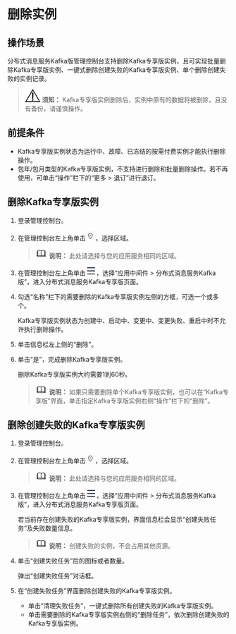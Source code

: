 # 删除实例<a name="kafka-ug-180604016"></a>

## 操作场景<a name="section33628036"></a>

分布式消息服务Kafka版管理控制台支持删除Kafka专享版实例，且可实现批量删除Kafka专享版实例、一键式删除创建失败的Kafka专享版实例、单个删除创建失败的实例记录。

>![](public_sys-resources/icon-notice.gif) **须知：** 
>Kafka专享版实例删除后，实例中原有的数据将被删除，且没有备份，请谨慎操作。

## 前提条件<a name="section34216874"></a>

-   Kafka专享版实例状态为运行中、故障、已冻结的按需付费实例才能执行删除操作。
-   包年/包月类型的Kafka专享版实例，不支持进行删除和批量删除操作。若不再使用，可单击“操作”栏下的“更多 \> 退订”进行退订。

## 删除Kafka专享版实例<a name="section949205010406"></a>

1.  登录管理控制台。
2.  在管理控制台左上角单击![](figures/icon-region.png)，选择区域。

    >![](public_sys-resources/icon-note.gif) **说明：** 
    >此处请选择与您的应用服务相同的区域。

3.  在管理控制台左上角单击![](figures/icon-list.png)，选择“应用中间件 \> 分布式消息服务Kafka版”，进入分布式消息服务Kafka专享版页面。
4.  勾选“名称”栏下的需要删除的Kafka专享版实例左侧的方框，可选一个或多个。

    Kafka专享版实例状态为创建中、启动中、变更中、变更失败、重启中时不允许执行删除操作。

5.  单击信息栏左上侧的“删除”。
6.  单击“是”，完成删除Kafka专享版实例。

    删除Kafka专享版实例大约需要1到60秒。

    >![](public_sys-resources/icon-note.gif) **说明：** 
    >如果只需要删除单个Kafka专享版实例，也可以在“Kafka专享版”界面，单击指定Kafka专享版实例右侧“操作”栏下的“删除”。


## 删除创建失败的Kafka专享版实例<a name="section586292817397"></a>

1.  登录管理控制台。
2.  在管理控制台左上角单击![](figures/icon-region.png)，选择区域。

    >![](public_sys-resources/icon-note.gif) **说明：** 
    >此处请选择与您的应用服务相同的区域。

3.  在管理控制台左上角单击![](figures/icon-list.png)，选择“应用中间件 \> 分布式消息服务Kafka版”，进入分布式消息服务Kafka专享版页面。

    若当前存在创建失败的Kafka专享版实例，界面信息栏会显示“创建失败任务”及失败数量信息。

    >![](public_sys-resources/icon-note.gif) **说明：** 
    >创建失败的实例，不会占用其他资源。

4.  单击“创建失败任务”后的图标或者数量。

    弹出“创建失败任务”对话框。

5.  在“创建失败任务”界面删除创建失败的Kafka专享版实例。
    -   单击“清理失败任务”，一键式删除所有创建失败的Kafka专享版实例。
    -   单击需要删除的Kafka专享版实例右侧的“删除任务”，依次删除创建失败的Kafka专享版实例。


